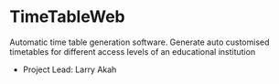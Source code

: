 # TimeTableWeb
Automatic time table generation software. Generate auto customised timetables
for different access levels of an educational institution

* Project Lead: Larry Akah
